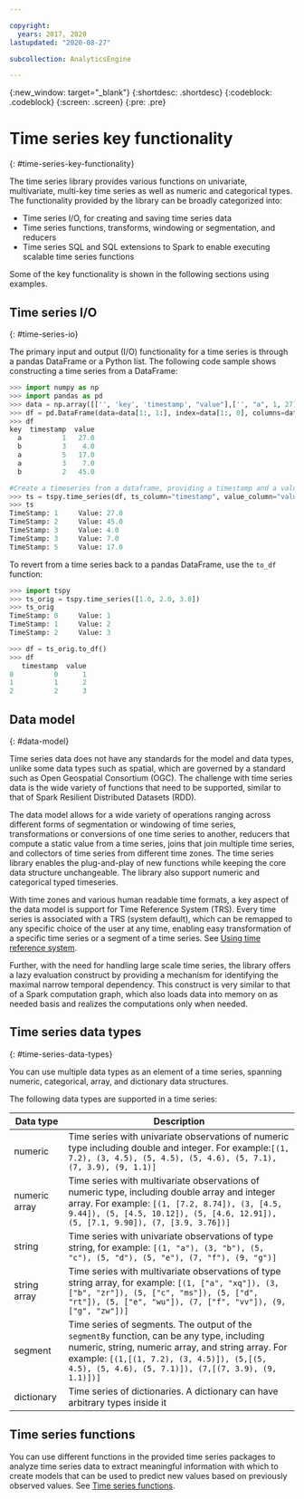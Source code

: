 ```yaml
---

copyright:
  years: 2017, 2020
lastupdated: "2020-08-27"

subcollection: AnalyticsEngine

---
```


<!-- Attribute definitions -->
{:new_window: target="_blank"}
{:shortdesc: .shortdesc}
{:codeblock: .codeblock}
{:screen: .screen}
{:pre: .pre}

# Time series key functionality
{: #time-series-key-functionality}

The time series library provides various functions on univariate, multivariate, multi-key time series as well as numeric and categorical types. The functionality provided by the library can be broadly categorized into:

- Time series I/O, for creating and saving time series data
- Time series functions, transforms, windowing or segmentation, and reducers
- Time series SQL and SQL extensions to Spark to enable executing scalable time series functions

Some of the key functionality is shown in the following sections using examples.

## Time series I/O
{: #time-series-io}

The primary input and output (I/O) functionality for a time series is through a pandas DataFrame or a Python list. The following code sample shows  constructing a time series from a DataFrame:
```Python
>>> import numpy as np
>>> import pandas as pd
>>> data = np.array([['', 'key', 'timestamp', "value"],['', "a", 1, 27], ['', "b", 3, 4], ['', "a", 5, 17], ['', "a", 3, 7], ['', "b", 2, 45]])
>>> df = pd.DataFrame(data=data[1:, 1:], index=data[1:, 0], columns=data[0, 1:]).astype(dtype={'key': 'object', 'timestamp': 'int64', 'value': 'float64'})
>>> df
key  timestamp  value
  a          1   27.0
  b          3    4.0
  a          5   17.0
  a          3    7.0
  b          2   45.0

#Create a timeseries from a dataframe, providing a timestamp and a value column
>>> ts = tspy.time_series(df, ts_column="timestamp", value_column="value")
>>> ts
TimeStamp: 1     Value: 27.0
TimeStamp: 2     Value: 45.0
TimeStamp: 3     Value: 4.0
TimeStamp: 3     Value: 7.0
TimeStamp: 5     Value: 17.0
```

To revert from a time series back to a pandas DataFrame, use the `to_df` function:
```python
>>> import tspy
>>> ts_orig = tspy.time_series([1.0, 2.0, 3.0])
>>> ts_orig
TimeStamp: 0     Value: 1
TimeStamp: 1     Value: 2
TimeStamp: 2     Value: 3

>>> df = ts_orig.to_df()
>>> df
   timestamp  value
0          0      1
1          1      2
2          2      3
```

## Data model
{: #data-model}

Time series data does not have any standards for the model and data types, unlike some data types such as spatial, which are governed by a standard such as Open Geospatial Consortium (OGC). The challenge with time series data is the wide variety of functions that need to be supported, similar to that of Spark Resilient Distributed Datasets (RDD).

The data model allows for a wide variety of operations ranging across different forms of segmentation or windowing of time series, transformations or conversions of one time series to another, reducers that compute a static value from a time series, joins that join multiple time series, and collectors of time series from different time zones. The time series library enables the plug-and-play of new functions while keeping the core data structure unchangeable. The library also support numeric and categorical typed timeseries.

With time zones and various human readable time formats, a key aspect of the data model is support for Time Reference System (TRS). Every time series is associated with a TRS (system default), which can be remapped to any specific choice of the user at any time, enabling easy transformation of a specific time series or a segment of a time series. See [Using time reference system](/docs/AnalyticsEngine?topic=AnalyticsEngine-time-reference-system).

Further, with the need for handling large scale time series, the  library offers a lazy evaluation construct by providing a mechanism for identifying the maximal narrow temporal dependency. This construct is very similar to that of a Spark computation graph, which also loads data into memory on as needed basis and realizes the computations only when needed.

## Time series data types
{: #time-series-data-types}

You can use multiple data types as an element of a time series, spanning numeric, categorical, array, and dictionary data structures.

The following data types are supported in a time series:

| Data type     | Description          |
|---------------|----------------------|
| numeric       | Time series with univariate observations of numeric type including double and integer. For example:`[(1, 7.2), (3, 4.5), (5, 4.5), (5, 4.6), (5, 7.1), (7, 3.9), (9, 1.1)]`|
| numeric array | Time series with multivariate observations of numeric type, including double array and integer array. For example: `[(1, [7.2, 8.74]), (3, [4.5, 9.44]), (5, [4.5, 10.12]), (5, [4.6, 12.91]), (5, [7.1, 9.90]), (7, [3.9, 3.76])]`|
| string        |	Time series with univariate observations of type string, for example: `[(1, "a"), (3, "b"), (5, "c"), (5, "d"), (5, "e"), (7, "f"), (9, "g")]`|
| string array  |	Time series with multivariate observations of type string array, for example: `[(1, ["a", "xq"]), (3, ["b", "zr"]), (5, ["c", "ms"]), (5, ["d", "rt"]), (5, ["e", "wu"]), (7, ["f", "vv"]), (9, ["g", "zw"])]`|
| segment       | Time series of segments. The output of the `segmentBy` function, can be any type, including numeric, string, numeric array, and string array. For example: `[(1,[(1, 7.2), (3, 4.5)]), (5,[(5, 4.5), (5, 4.6), (5, 7.1)]), (7,[(7, 3.9), (9, 1.1)])]`|
| dictionary    |	Time series of dictionaries. A dictionary can have arbitrary types inside it |

## Time series functions

You can use different functions in the provided time series packages to analyze time series data to extract meaningful information with which to create models that can be used to predict new values based on previously observed values. See [Time series functions](/docs/AnalyticsEngine?topic=AnalyticsEngine-time-series-functions).
